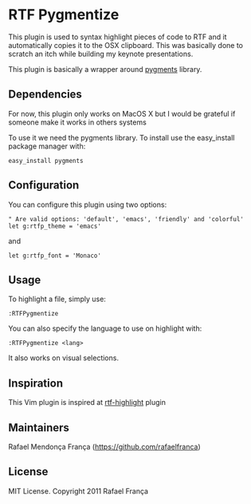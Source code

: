 # RTF Pygmentize

This plugin is used to syntax highlight pieces of code to RTF and it automatically copies it to the OSX clipboard.
This was basically done to scratch an itch while building my keynote presentations.

This plugin is basically a wrapper around [pygments](http://pygments.org/) library.

## Dependencies

For now, this plugin only works on MacOS X but I would be grateful if someone make it works in others systems

To use it we need the pygments library. To install use the easy_install package manager with:

```
easy_install pygments
```

## Configuration

You can configure this plugin using two options:

```vim
" Are valid options: 'default', 'emacs', 'friendly' and 'colorful'
let g:rtfp_theme = 'emacs'
```

and

```vim
let g:rtfp_font = 'Monaco'
```

## Usage

To highlight a file, simply use:

```vim
:RTFPygmentize
```

You can also specify the language to use on highlight with:

```vim
:RTFPygmentize <lang>
```

It also works on visual selections.

## Inspiration

This Vim plugin is inspired at [rtf-highlight](https://github.com/dharanasoft/rtf-highlight) plugin

## Maintainers

Rafael Mendonça França (https://github.com/rafaelfranca)

## License

MIT License. Copyright 2011 Rafael França
